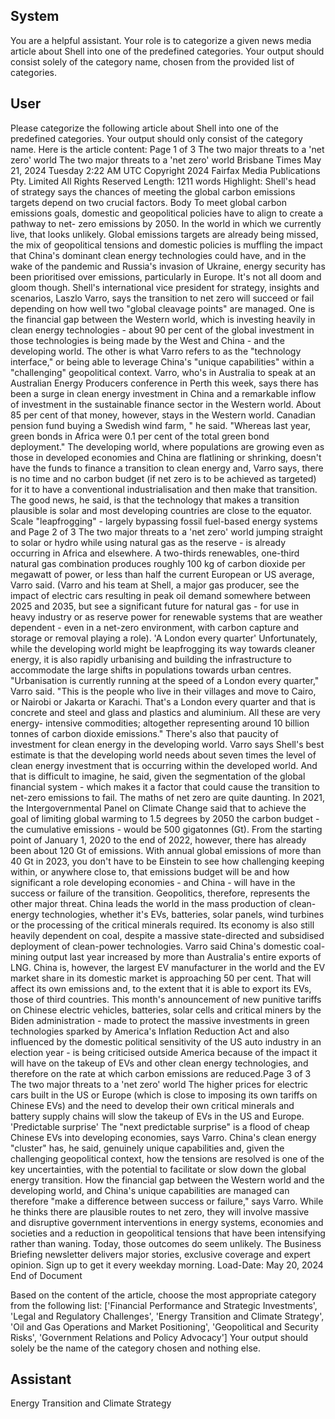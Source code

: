 ## System

You are a helpful assistant. Your role is to categorize a given news media article about Shell into one of the predefined categories. Your output should consist solely of the category name, chosen from the provided list of categories.

## User


Please categorize the following article about Shell into one of the predefined categories. 
Your output should only consist of the category name.
Here is the article content: Page 1 of 3
The two major threats to a 'net zero' world
The two major threats to a 'net zero' world
Brisbane Times
May 21, 2024 Tuesday 2:22 AM UTC
Copyright 2024 Fairfax Media Publications Pty. Limited All Rights Reserved
Length: 1211 words
Highlight: Shell's head of strategy says the chances of meeting the global carbon emissions targets depend on 
two crucial factors.
Body
To meet global carbon emissions goals, domestic and geopolitical policies have to align to create a pathway to net-
zero emissions by 2050. In the world in which we currently live, that looks unlikely.
Global emissions targets are already being missed, the mix of geopolitical tensions and domestic policies is muffling 
the impact that China's dominant clean energy technologies could have, and in the wake of the pandemic and 
Russia's invasion of Ukraine, energy security has been prioritised over emissions, particularly in Europe.
It's not all doom and gloom though. Shell's international vice president for strategy, insights and scenarios, Laszlo 
Varro, says the transition to net zero will succeed or fail depending on how well two "global cleavage points" are 
managed.
One is the financial gap between the Western world, which is investing heavily in clean energy technologies - about 
90 per cent of the global investment in those technologies is being made by the West and China - and the 
developing world.
The other is what Varro refers to as the "technology interface," or being able to leverage China's "unique 
capabilities" within a "challenging" geopolitical context.
Varro, who's in Australia to speak at an Australian Energy Producers conference in Perth this week, says there has 
been a surge in clean energy investment in China and a remarkable inflow of investment in the sustainable finance 
sector in the Western world. About 85 per cent of that money, however, stays in the Western world.
Canadian pension fund buying a Swedish wind farm, " he said. "Whereas last year, green bonds in Africa were 0.1 
per cent of the total green bond deployment."
The developing world, where populations are growing even as those in developed economies and China are 
flatlining or shrinking, doesn't have the funds to finance a transition to clean energy and, Varro says, there is no 
time and no carbon budget (if net zero is to be achieved as targeted) for it to have a conventional industrialisation 
and then make that transition.
The good news, he said, is that the technology that makes a transition plausible is solar and most developing 
countries are close to the equator. Scale "leapfrogging" - largely bypassing fossil fuel-based energy systems and 
Page 2 of 3
The two major threats to a 'net zero' world
jumping straight to solar or hydro while using natural gas as the reserve - is already occurring in Africa and 
elsewhere.
A two-thirds renewables, one-third natural gas combination produces roughly 100 kg of carbon dioxide per 
megawatt of power, or less than half the current European or US average, Varro said.
(Varro and his team at Shell, a major gas producer, see the impact of electric cars resulting in peak oil demand 
somewhere between 2025 and 2035, but see a significant future for natural gas - for use in heavy industry or as 
reserve power for renewable systems that are weather dependent - even in a net-zero environment, with carbon 
capture and storage or removal playing a role).
'A London every quarter'
Unfortunately, while the developing world might be leapfrogging its way towards cleaner energy, it is also rapidly 
urbanising and building the infrastructure to accommodate the large shifts in populations towards urban centres.
"Urbanisation is currently running at the speed of a London every quarter," Varro said.
"This is the people who live in their villages and move to Cairo, or Nairobi or Jakarta or Karachi. That's a London 
every quarter and that is concrete and steel and glass and plastics and aluminium. All these are very energy-
intensive commodities; altogether representing around 10 billion tonnes of carbon dioxide emissions."
There's also that paucity of investment for clean energy in the developing world. Varro says Shell's best estimate is 
that the developing world needs about seven times the level of clean energy investment that is occurring within the 
developed world.
And that is difficult to imagine, he said, given the segmentation of the global financial system - which makes it a 
factor that could cause the transition to net-zero emissions to fail.
The maths of net zero are quite daunting. In 2021, the Intergovernmental Panel on Climate Change said that to 
achieve the goal of limiting global warming to 1.5 degrees by 2050 the carbon budget - the cumulative emissions - 
would be 500 gigatonnes (Gt).
From the starting point of January 1, 2020 to the end of 2022, however, there has already been about 120 Gt of 
emissions. With annual global emissions of more than 40 Gt in 2023, you don't have to be Einstein to see how 
challenging keeping within, or anywhere close to, that emissions budget will be and how significant a role 
developing economies - and China - will have in the success or failure of the transition.
Geopolitics, therefore, represents the other major threat.
China leads the world in the mass production of clean-energy technologies, whether it's EVs, batteries, solar 
panels, wind turbines or the processing of the critical minerals required.
Its economy is also still heavily dependent on coal, despite a massive state-directed and subsidised deployment of 
clean-power technologies. Varro said China's domestic coal-mining output last year increased by more than 
Australia's entire exports of LNG.
China is, however, the largest EV manufacturer in the world and the EV market share in its domestic market is 
approaching 50 per cent. That will affect its own emissions and, to the extent that it is able to export its EVs, those 
of third countries.
This month's announcement of new punitive tariffs on Chinese electric vehicles, batteries, solar cells and critical 
miners by the Biden administration - made to protect the massive investments in green technologies sparked by 
America's Inflation Reduction Act and also influenced by the domestic political sensitivity of the US auto industry in 
an election year - is being criticised outside America because of the impact it will have on the takeup of EVs and 
other clean energy technologies, and therefore on the rate at which carbon emissions are reduced.Page 3 of 3
The two major threats to a 'net zero' world
The higher prices for electric cars built in the US or Europe (which is close to imposing its own tariffs on Chinese 
EVs) and the need to develop their own critical minerals and battery supply chains will slow the takeup of EVs in the 
US and Europe.
'Predictable surprise'
The "next predictable surprise" is a flood of cheap Chinese EVs into developing economies, says Varro.
China's clean energy "cluster" has, he said, genuinely unique capabilities and, given the challenging geopolitical 
context, how the tensions are resolved is one of the key uncertainties, with the potential to facilitate or slow down 
the global energy transition.
How the financial gap between the Western world and the developing world, and China's unique capabilities are 
managed can therefore "make a difference between success or failure," says Varro.
While he thinks there are plausible routes to net zero, they will involve massive and disruptive government 
interventions in energy systems, economies and societies and a reduction in geopolitical tensions that have been 
intensifying rather than waning.
Today, those outcomes do seem unlikely.
The Business Briefing newsletter delivers major stories, exclusive coverage and expert opinion. Sign up to 
get it every weekday morning.
Load-Date: May 20, 2024
End of Document

Based on the content of the article, choose the most appropriate category from the following list: ['Financial Performance and Strategic Investments', 'Legal and Regulatory Challenges', 'Energy Transition and Climate Strategy', 'Oil and Gas Operations and Market Positioning', 'Geopolitical and Security Risks', 'Government Relations and Policy Advocacy']
Your output should solely be the name of the category chosen and nothing else.
            

## Assistant

Energy Transition and Climate Strategy

